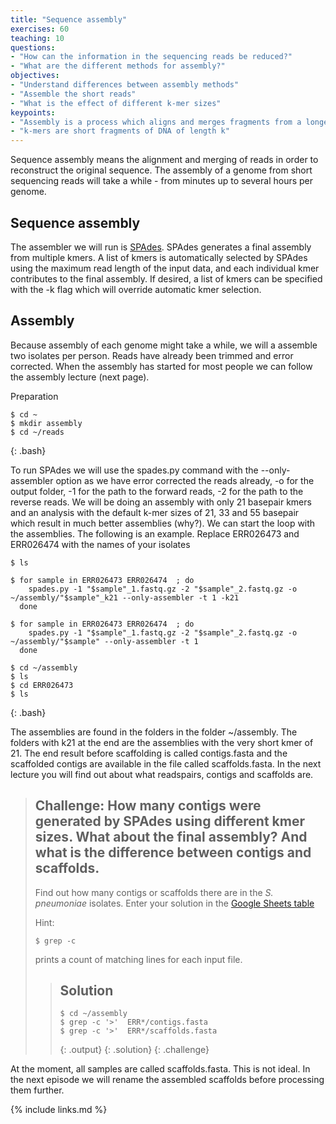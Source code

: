 ```yaml
---
title: "Sequence assembly"
exercises: 60
teaching: 10
questions:
- "How can the information in the sequencing reads be reduced?"
- "What are the different methods for assembly?"
objectives:
- "Understand differences between assembly methods"
- "Assemble the short reads"
- "What is the effect of different k-mer sizes"
keypoints:
- "Assembly is a process which aligns and merges fragments from a longer DNA sequence in order to reconstruct the original sequence."
- "k-mers are short fragments of DNA of length k"
---
```


Sequence assembly means the alignment and merging of reads in order to reconstruct the original sequence. The assembly of a genome from short sequencing reads will take a while - from minutes up to several hours per genome. 

## Sequence assembly

The assembler we will run is [SPAdes](http://cab.spbu.ru/software/spades/). SPAdes generates a final assembly from multiple kmers. A list of kmers is automatically selected by SPAdes using the maximum read length of the input data, and each individual kmer contributes to the final assembly. If desired, a list of kmers can be specified with the -k flag which will override automatic kmer selection.


## Assembly

Because assembly of each genome might take a while, we will a assemble two isolates per person. Reads have already been trimmed and error corrected. When the assembly has started for most people we can follow the assembly lecture (next page). 

Preparation
~~~
$ cd ~
$ mkdir assembly
$ cd ~/reads
~~~
{: .bash}

To run SPAdes we will use the spades.py command with the --only-assembler option as we have error corrected the reads already, -o for the output folder, -1 for the path to the forward reads, -2 for the path to the reverse reads. We will be doing an assembly with only 21 basepair kmers and an analysis with the default k-mer sizes of 21, 33 and 55 basepair which result in much better assemblies (why?). We can start the loop with the assemblies. The following is an example. Replace ERR026473 and ERR026474 with the names of your isolates

~~~
$ ls

$ for sample in ERR026473 ERR026474  ; do
    spades.py -1 "$sample"_1.fastq.gz -2 "$sample"_2.fastq.gz -o ~/assembly/"$sample"_k21 --only-assembler -t 1 -k21
  done

$ for sample in ERR026473 ERR026474  ; do
    spades.py -1 "$sample"_1.fastq.gz -2 "$sample"_2.fastq.gz -o ~/assembly/"$sample" --only-assembler -t 1
  done

$ cd ~/assembly
$ ls 
$ cd ERR026473
$ ls
~~~
{: .bash}

The assemblies are found in the folders in the folder ~/assembly. The folders with k21 at the end are the assemblies with the very short kmer of 21. The end result before scaffolding is called contigs.fasta and the scaffolded contigs are available in the file called scaffolds.fasta. In the next lecture you will find out about what readspairs, contigs and scaffolds are.

> ## Challenge: How many contigs were generated by SPAdes using different kmer sizes. What about the final assembly? And what is the difference between contigs and scaffolds.
>
> Find out how many contigs or scaffolds there are in the *S. pneumoniae* isolates. Enter your solution in the
> [Google Sheets table](https://docs.google.com/spreadsheets/d/1b8BPKcSUuW2YzgHdMaJN3MEbdgroRJa1dWnf5gkHr9M/edit#gid=0)
>
> Hint:
> ~~~
> $ grep -c
> ~~~
> prints a count of matching lines for each input file.
> 
> > ## Solution
> >
> > 
> > ~~~
> > $ cd ~/assembly
> > $ grep -c '>'  ERR*/contigs.fasta
> > $ grep -c '>'  ERR*/scaffolds.fasta
> > 
> > ~~~
> > {: .output}
> {: .solution}
{: .challenge}


At the moment, all samples are called scaffolds.fasta. This is not ideal. In the next episode we will rename the assembled scaffolds before processing them further.


{% include links.md %}
